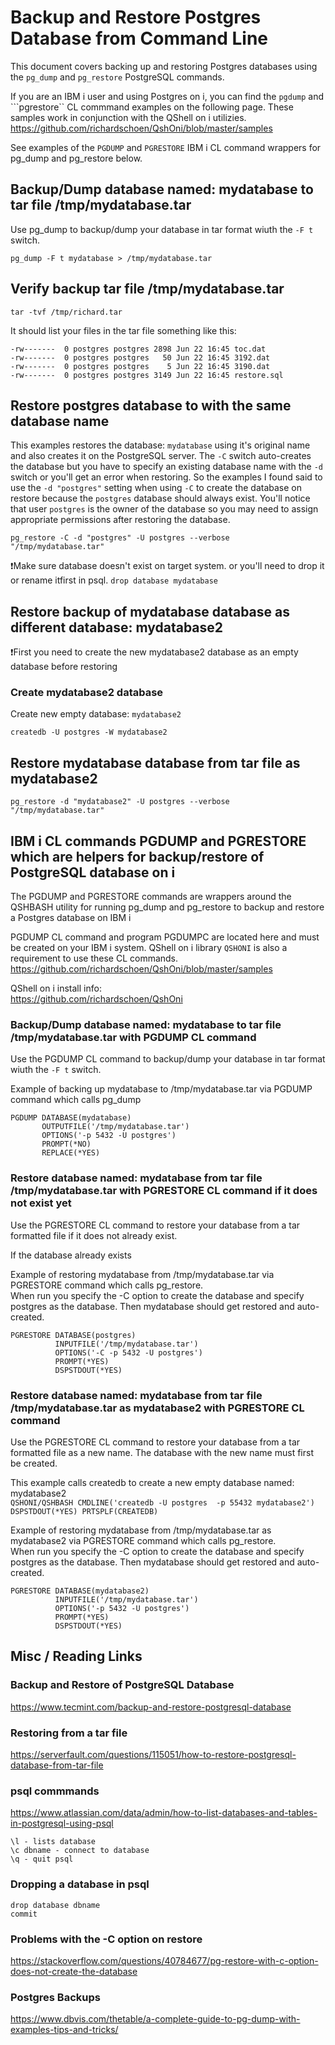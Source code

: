 # Backup and Restore Postgres Database from Command Line
This document covers backing up and restoring Postgres databases using the ```pg_dump``` and ```pg_restore``` PostgreSQL commands. 

If you are an IBM i user and using Postgres on i, you can find the ```pgdump``` and ```pgrestore`` CL commmand examples on the following page. These samples work in conjunction with the QShell on i utilizies.   
https://github.com/richardschoen/QshOni/blob/master/samples   

See examples of the ```PGDUMP``` and ```PGRESTORE``` IBM i CL command wrappers for pg_dump and pg_restore below.   

## Backup/Dump database named: mydatabase to tar file /tmp/mydatabase.tar
Use pg_dump to backup/dump your database in tar format wiuth the ```-F t``` switch.   

```pg_dump -F t mydatabase > /tmp/mydatabase.tar```     

## Verify backup tar file /tmp/mydatabase.tar   
```tar -tvf /tmp/richard.tar```   

It should list your files in the tar file something like this:
```
-rw-------  0 postgres postgres 2898 Jun 22 16:45 toc.dat
-rw-------  0 postgres postgres   50 Jun 22 16:45 3192.dat
-rw-------  0 postgres postgres    5 Jun 22 16:45 3190.dat
-rw-------  0 postgres postgres 3149 Jun 22 16:45 restore.sql
```

## Restore postgres database to with the same database name
This examples restores the database: ```mydatabase``` using it's original name and also creates it on the PostgreSQL server. The ```-C``` switch auto-creates the database but you have to specify an existing database name with the ```-d``` switch or you'll get an error when restoring. So the examples I found said to use the ```-d "postgres"``` setting when using ```-C``` to create the database on restore because the ```postgres``` database should always exist. You'll notice that user ```postgres``` is the owner of the database so you may need to assign appropriate permissions after restoring the database.

```pg_restore -C -d "postgres" -U postgres --verbose "/tmp/mydatabase.tar"```

❗Make sure database doesn't exist on target system. or you'll need to drop it or rename itfirst in psql. ```drop database mydatabase```


## Restore backup of mydatabase database as different database: mydatabase2
❗First you need to create the new mydatabase2 database as an empty database before restoring

### Create mydatabase2 database
Create new empty database: ```mydatabase2```

```createdb -U postgres -W mydatabase2``` 

## Restore mydatabase database from tar file as mydatabase2
```pg_restore -d "mydatabase2" -U postgres --verbose "/tmp/mydatabase.tar"```

## IBM i CL commands PGDUMP and PGRESTORE which are helpers for backup/restore of PostgreSQL database on i  
The PGDUMP and PGRESTORE commands are wrappers around the QSHBASH utility for running pg_dump and pg_restore to backup and restore a Postgres database on IBM i 

PGDUMP CL command and program PGDUMPC are located here and must be created on your IBM i system. QShell on i library ```QSHONI``` is also a requirement to use these CL commands. 
https://github.com/richardschoen/QshOni/blob/master/samples

QShell on i install info:   
https://github.com/richardschoen/QshOni

### Backup/Dump database named: mydatabase to tar file /tmp/mydatabase.tar with PGDUMP CL command
Use the PGDUMP CL command to backup/dump your database in tar format wiuth the ```-F t``` switch.  

Example of backing up mydatabase to /tmp/mydatabase.tar via PGDUMP command which calls pg_dump   
```
PGDUMP DATABASE(mydatabase)                        
       OUTPUTFILE('/tmp/mydatabase.tar')           
       OPTIONS('-p 5432 -U postgres')           
       PROMPT(*NO)                               
       REPLACE(*YES)
```

### Restore database named: mydatabase from tar file /tmp/mydatabase.tar with PGRESTORE CL command if it does not exist yet
Use the PGRESTORE CL command to restore your database from a tar formatted file if it does not already exist. 

If the database already exists

Example of restoring mydatabase from /tmp/mydatabase.tar via PGRESTORE command which calls pg_restore.   
When run you specify the -C option to create the database and specify postgres as the database. Then mydatabase should get restored and auto-created. 
```
PGRESTORE DATABASE(postgres)                            
          INPUTFILE('/tmp/mydatabase.tar')                
          OPTIONS('-C -p 5432 -U postgres')            
          PROMPT(*YES)                                  
          DSPSTDOUT(*YES)                               
```

### Restore database named: mydatabase from tar file /tmp/mydatabase.tar as mydatabase2 with PGRESTORE CL command 
Use the PGRESTORE CL command to restore your database from a tar formatted file as a new name. The database with the new name must first be created. 

This example calls createdb to create a new empty database named: mydatabase2   
```QSHONI/QSHBASH CMDLINE('createdb -U postgres  -p 55432 mydatabase2') DSPSTDOUT(*YES) PRTSPLF(CREATEDB)```

Example of restoring mydatabase from /tmp/mydatabase.tar as mydatabase2 via PGRESTORE command which calls pg_restore.   
When run you specify the -C option to create the database and specify postgres as the database. Then mydatabase should get restored and auto-created. 
```
PGRESTORE DATABASE(mydatabase2)                        
          INPUTFILE('/tmp/mydatabase.tar')             
          OPTIONS('-p 5432 -U postgres')            
          PROMPT(*YES)                               
          DSPSTDOUT(*YES)                            
```

## Misc / Reading Links

### Backup and Restore of PostgreSQL Database   
https://www.tecmint.com/backup-and-restore-postgresql-database    

### Restoring from a tar file  
https://serverfault.com/questions/115051/how-to-restore-postgresql-database-from-tar-file

### psql commmands
https://www.atlassian.com/data/admin/how-to-list-databases-and-tables-in-postgresql-using-psql   

```
\l - lists database
\c dbname - connect to database
\q - quit psql
```

### Dropping a database in psql  
```
drop database dbname   
commit
```

### Problems with the -C option on restore  
https://stackoverflow.com/questions/40784677/pg-restore-with-c-option-does-not-create-the-database

### Postgres Backups  
https://www.dbvis.com/thetable/a-complete-guide-to-pg-dump-with-examples-tips-and-tricks/

